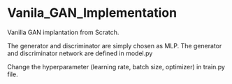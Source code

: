 # Vanila_GAN_Implementation
Vanilla GAN implantation from Scratch. 

The generator and discriminator are simply chosen as MLP. The generator and discriminator network are defined in model.py

Change the hyperparameter (learning rate, batch size, optimizer) in train.py file. 

